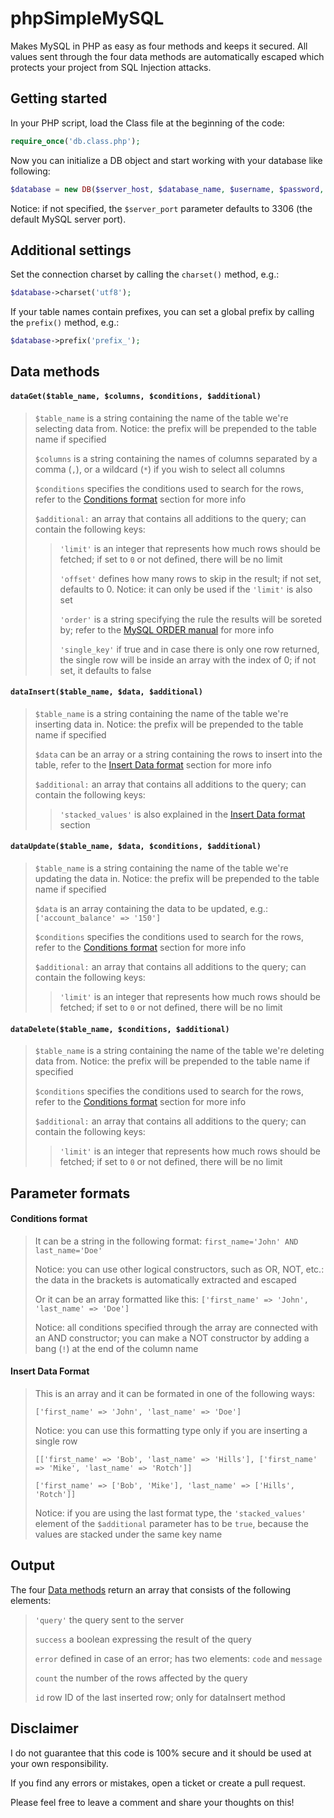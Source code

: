 phpSimpleMySQL
====================
Makes MySQL in PHP as easy as four methods and keeps it secured.
All values sent through the four data methods are automatically escaped which protects your project from SQL Injection attacks.

Getting started
---------------------
In your PHP script, load the Class file at the beginning of the code:
```php
require_once('db.class.php');
```

Now you can initialize a DB object and start working with your database like following:
```php
$database = new DB($server_host, $database_name, $username, $password, $server_port);
```
Notice: if not specified, the ```$server_port``` parameter defaults to 3306 (the default MySQL server port).

Additional settings
---------------------
Set the connection charset by calling the ```charset()``` method, e.g.:
```php
$database->charset('utf8');
```

If your table names contain prefixes, you can set a global prefix by calling the ```prefix()``` method, e.g.:
```php
$database->prefix('prefix_');
```

Data methods
---------------------
#### ```dataGet($table_name, $columns, $conditions, $additional)```
> ```$table_name``` is a string containing the name of the table we're selecting data from. Notice: the prefix will be prepended to the table name if specified
> 
> ```$columns``` is a string containing the names of columns separated by a comma (```,```), or a wildcard (```*```) if you wish to select all columns
> 
> ```$conditions``` specifies the conditions used to search for the rows, refer to the [Conditions format](#conditions-format) section for more info
> 
> ```$additional:``` an array that contains all additions to the query; can contain the following keys:
> > ```'limit'``` is an integer that represents how much rows should be fetched; if set to ```0``` or not defined, there will be no limit
> >
> > ```'offset'``` defines how many rows to skip in the result; if not set, defaults to 0. Notice: it can only be used if the ```'limit'``` is also set
> >
> > ```'order'``` is a string specifying the rule the results will be soreted by; refer to the [MySQL ORDER manual](http://dev.mysql.com/doc/refman/5.7/en/sorting-rows.html) for more info
> >
> > ```'single_key'``` if true and in case there is only one row returned, the single row will be inside an array with the index of 0; if not set, it defaults to false

#### ```dataInsert($table_name, $data, $additional)```
> ```$table_name``` is a string containing the name of the table we're inserting data in. Notice: the prefix will be prepended to the table name if specified
> 
> ```$data``` can be an array or a string containing the rows to insert into the table, refer to the [Insert Data format](#insert-data-format) section for more info
> 
> ```$additional:``` an array that contains all additions to the query; can contain the following keys:
> > ```'stacked_values'``` is also explained in the [Insert Data format](#insert-data-format) section

#### ```dataUpdate($table_name, $data, $conditions, $additional)```
> ```$table_name``` is a string containing the name of the table we're updating the data in. Notice: the prefix will be prepended to the table name if specified
> 
> ```$data``` is an array containing the data to be updated, e.g.: ```['account_balance' => '150']```
> 
> ```$conditions``` specifies the conditions used to search for the rows, refer to the [Conditions format](#conditions-format) section for more info
> 
> ```$additional:``` an array that contains all additions to the query; can contain the following keys:
> > ```'limit'``` is an integer that represents how much rows should be fetched; if set to ```0``` or not defined, there will be no limit

#### ```dataDelete($table_name, $conditions, $additional)```
> ```$table_name``` is a string containing the name of the table we're deleting data from. Notice: the prefix will be prepended to the table name if specified
> 
> ```$conditions``` specifies the conditions used to search for the rows, refer to the [Conditions format](#conditions-format) section for more info
> 
> ```$additional:``` an array that contains all additions to the query; can contain the following keys:
> > ```'limit'``` is an integer that represents how much rows should be fetched; if set to ```0``` or not defined, there will be no limit

Parameter formats
---------------------
#### Conditions format
> It can be a string in the following format: ```first_name='John' AND last_name='Doe'```
> 
> Notice: you can use other logical constructors, such as OR, NOT, etc.: the data in the brackets is automatically extracted and escaped
> 
> Or it can be an array formatted like this: ```['first_name' => 'John', 'last_name' => 'Doe']```
> 
> Notice: all conditions specified through the array are connected with an AND constructor; you can make a NOT constructor by adding a bang (```!```) at the end of the column name

#### Insert Data Format
> This is an array and it can be formated in one of the following ways:
> 
> ```['first_name' => 'John', 'last_name' => 'Doe']```
> 
> Notice: you can use this formatting type only if you are inserting a single row
> 
> ```[['first_name' => 'Bob', 'last_name' => 'Hills'], ['first_name' => 'Mike', 'last_name' => 'Rotch']]```
> 
> ```['first_name' => ['Bob', 'Mike'], 'last_name' => ['Hills', 'Rotch']]```
> 
> Notice: if you are using the last format type, the ```'stacked_values'``` element of the ```$additional``` parameter has to be ```true```, because the values are stacked under the same key name

Output
---------------------
The four [Data methods](#data-methods) return an array that consists of the following elements:
> ```'query'``` the query sent to the server
> 
> ```success``` a boolean expressing the result of the query
> 
> ```error``` defined in case of an error; has two elements: ```code``` and ```message```
> 
> ```count``` the number of the rows affected by the query
> 
> ```id``` row ID of the last inserted row; only for dataInsert method

Disclaimer
---------------------
I do not guarantee that this code is 100% secure and it should be used at your own responsibility.

If you find any errors or mistakes, open a ticket or create a pull request.

Please feel free to leave a comment and share your thoughts on this!
